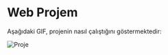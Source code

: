 # Web Projem

Aşağıdaki GIF, projenin nasıl çalıştığını göstermektedir:

![Proje](./Ibrahim_Eren_Botoy.gif)
